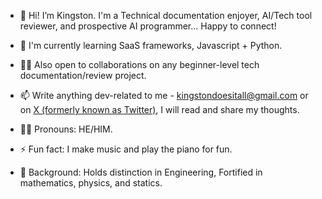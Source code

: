 - 👋 Hi! I’m Kingston. I'm a Technical documentation enjoyer, AI/Tech tool reviewer, and prospective AI programmer... Happy to connect!
- 🌱 I'm currently learning SaaS frameworks, Javascript + Python.
- 🤝🏽 Also open to collaborations on any beginner-level tech documentation/review project.
- 📫 Write anything dev-related to me - kingstondoesitall@gmail.com or on [X (formerly known as Twitter)](https://x.com/kingstondoesit), I will read and share my thoughts.
- 🕴🏻 Pronouns: HE/HIM.
- ⚡ Fun fact: I make music and play the piano for fun.

  
- 📙 Background: Holds distinction in Engineering, Fortified in mathematics, physics, and statics. 

<!---
kingstondoesit/kingstondoesit is a ✨ special ✨ repository because its `README.md` (this file) appears on your GitHub profile.
You can click the Preview link to take a look at your changes.
--->
